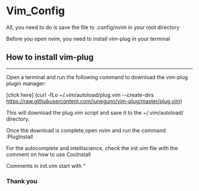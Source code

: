 # Vim_Config

All, you need to do is save the file to .config/nvim in your root directory

Before you open nvim, you need to install vim-plug in your terminal

<h2> How to install vim-plug </h2>
<hr>

Open a terminal and run the following command to download the vim-plug plugin manager:


[click here] (curl -fLo ~/.vim/autoload/plug.vim --create-dirs \
    https://raw.githubusercontent.com/junegunn/vim-plug/master/plug.vim)

    
This will download the plug.vim script and save it to the ~/.vim/autoload/ directory.

Once the download is complete,open nvim and run the command :PlugInstall

For the autocomplete and intelliscience, check the init.vim file with the comment on how to use CocInstall

Comments in init.vim start with "

<h3> Thank you </h3>
